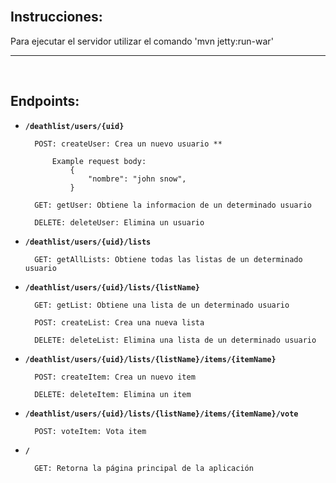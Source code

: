 
</br>

## Instrucciones:

Para ejecutar el servidor utilizar el comando 'mvn jetty:run-war'

---

</br>

## Endpoints:

* **`/deathlist/users/{uid}`**
  
        POST: createUser: Crea un nuevo usuario **
        
            Example request body:
                {
                    "nombre": "john snow",
                }
    
        GET: getUser: Obtiene la informacion de un determinado usuario
    
        DELETE: deleteUser: Elimina un usuario

* **`/deathlist/users/{uid}/lists`**

        GET: getAllLists: Obtiene todas las listas de un determinado usuario

* **`/deathlist/users/{uid}/lists/{listName}`**

        GET: getList: Obtiene una lista de un determinado usuario
	      
        POST: createList: Crea una nueva lista
	      
        DELETE: deleteList: Elimina una lista de un determinado usuario

* **`/deathlist/users/{uid}/lists/{listName}/items/{itemName}`**
	
        POST: createItem: Crea un nuevo item
	
        DELETE: deleteItem: Elimina un item
	
* **`/deathlist/users/{uid}/lists/{listName}/items/{itemName}/vote`**

        POST: voteItem: Vota item
	
* **`/`**
	
        GET: Retorna la página principal de la aplicación
 